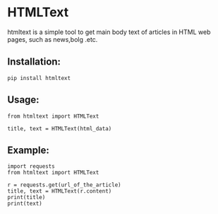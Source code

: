 HTMLText
=========
htmltext is a simple tool to get main body text of articles in HTML web pages, such as news,bolg .etc.

Installation:
-------------
	pip install htmltext

Usage:
------
	from htmltext import HTMLText
	
	title, text = HTMLText(html_data)

Example:
--------
	import requests
	from htmltext import HTMLText
	
	r = requests.get(url_of_the_article)
	title, text = HTMLText(r.content)
	print(title)
	print(text)


